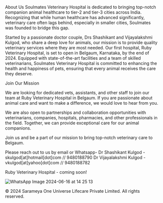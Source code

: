 About Us
Soulmates Veterinary Hospital is dedicated to bringing top-notch companion animal healthcare to tier-2 and tier-3 cities across India. Recognizing that while human healthcare has advanced significantly, veterinary care often lags behind, especially in smaller cities, Soulmates was founded to bridge this gap.

Started by a passionate doctor couple, Drs Shashikant and Vijayalakshmi Kulgod, who share a deep love for animals, our mission is to provide quality veterinary services where they are most needed. Our first hospital, Ruby Veterinary Hospital, is set to open in Belgaum, Karnataka, by the end of 2024. Equipped with state-of-the-art facilities and a team of skilled veterinarians, Soulmates Veterinary Hospital is committed to enhancing the health and happiness of pets, ensuring that every animal receives the care they deserve.

Join Our Mission

We are looking for dedicated vets, assistants, and other staff to join our team at Ruby Veterinary Hospital in Belgaum. If you are passionate about animal care and want to make a difference, we would love to hear from you.

We are also open to partnerships and collaboration opportunities with veterinarians, companies, hospitals, pharmacies, and other professionals in the field. Together, we can provide exceptional care for our animal companions.

Join us and be a part of our mission to bring top-notch veterinary care to Belgaum.

Please reach out to us by email or Whatsapp- 
Dr Shashikant Kulgod - skulgod[at]hotmail[dot]com // 9480188790
Dr Vijayalakshmi Kulgod -  vkulgod[at]yahoo[dot]com // 9480188782


Ruby Veterinary Hospital - coming soon!

![WhatsApp Image 2024-06-16 at 14 25 13](https://github.com/dogluk/soulmatesvet/assets/168702432/73dd0ccf-8c0e-4dad-a542-c197ff33455c)


© 2024 Sarameya One Universe Lifecare Private Limited. All rights reserved.

